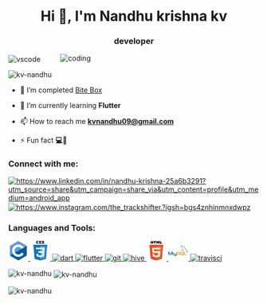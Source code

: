 <h1 align="center">Hi 👋, I'm Nandhu krishna kv</h1>
<h3 align="center">developer</h3>
<img align="right" alt="coding"width="400" src"https://user-images.githubusercontent.com/73097560/115834477-dbab4500-a447-11eb-908a-139a6edaec5c.gif">
<img align="center" alt="vscode" width="auto" src="https://img.shields.io/badge/VSCode-0078D4?style=for-the-badge&logo=visual%20studio%20code&logoColor=white" />
<p align="left"> <img src="https://komarev.com/ghpvc/?username=kv-nandhu&label=Profile%20views&color=0e75b6&style=flat" alt="kv-nandhu" /> </p>

- 🔭 I’m completed [Bite Box](https://play.google.com/store/apps/details?id=com.application.bitebox)

- 🌱 I’m currently learning **Flutter**

- 📫 How to reach me **kvnandhu09@gmail.com**

- ⚡ Fun fact **💻💪**

<h3 align="left">Connect with me:</h3>
<p align="left">
<a href="https://linkedin.com/in/https://www.linkedin.com/in/nandhu-krishna-25a6b3291?utm_source=share&utm_campaign=share_via&utm_content=profile&utm_medium=android_app" target="blank"><img align="center" src="https://raw.githubusercontent.com/rahuldkjain/github-profile-readme-generator/master/src/images/icons/Social/linked-in-alt.svg" alt="https://www.linkedin.com/in/nandhu-krishna-25a6b3291?utm_source=share&utm_campaign=share_via&utm_content=profile&utm_medium=android_app" height="30" width="40" /></a>
<a href="https://instagram.com/https://www.instagram.com/the_trackshifter.?igsh=bgs4znhinmnxdwpz" target="blank"><img align="center" src="https://raw.githubusercontent.com/rahuldkjain/github-profile-readme-generator/master/src/images/icons/Social/instagram.svg" alt="https://www.instagram.com/the_trackshifter.?igsh=bgs4znhinmnxdwpz" height="30" width="40" /></a>
</p>

<h3 align="left">Languages and Tools:</h3>
<p align="left"> <a href="https://www.cprogramming.com/" target="_blank" rel="noreferrer"> <img src="https://raw.githubusercontent.com/devicons/devicon/master/icons/c/c-original.svg" alt="c" width="40" height="40"/> </a> <a href="https://www.w3schools.com/css/" target="_blank" rel="noreferrer"> <img src="https://raw.githubusercontent.com/devicons/devicon/master/icons/css3/css3-original-wordmark.svg" alt="css3" width="40" height="40"/> </a> <a href="https://dart.dev" target="_blank" rel="noreferrer"> <img src="https://www.vectorlogo.zone/logos/dartlang/dartlang-icon.svg" alt="dart" width="40" height="40"/> </a> <a href="https://flutter.dev" target="_blank" rel="noreferrer"> <img src="https://www.vectorlogo.zone/logos/flutterio/flutterio-icon.svg" alt="flutter" width="40" height="40"/> </a> <a href="https://git-scm.com/" target="_blank" rel="noreferrer"> <img src="https://www.vectorlogo.zone/logos/git-scm/git-scm-icon.svg" alt="git" width="40" height="40"/> </a> <a href="https://hive.apache.org/" target="_blank" rel="noreferrer"> <img src="https://www.vectorlogo.zone/logos/apache_hive/apache_hive-icon.svg" alt="hive" width="40" height="40"/> </a> <a href="https://www.w3.org/html/" target="_blank" rel="noreferrer"> <img src="https://raw.githubusercontent.com/devicons/devicon/master/icons/html5/html5-original-wordmark.svg" alt="html5" width="40" height="40"/> </a> <a href="https://www.mysql.com/" target="_blank" rel="noreferrer"> <img src="https://raw.githubusercontent.com/devicons/devicon/master/icons/mysql/mysql-original-wordmark.svg" alt="mysql" width="40" height="40"/> </a> <a href="https://travis-ci.org" target="_blank" rel="noreferrer"> <img src="https://www.vectorlogo.zone/logos/travis-ci/travis-ci-icon.svg" alt="travisci" width="40" height="40"/> </a> </p>

<p><img align="left" src="https://github-readme-stats.vercel.app/api/top-langs?username=kv-nandhu&show_icons=true&locale=en&layout=compact" alt="kv-nandhu" /></p>

<p>&nbsp;<img align="center" src="https://github-readme-stats.vercel.app/api?username=kv-nandhu&show_icons=true&locale=en" alt="kv-nandhu" /></p>

<p><img align="center" src="https://github-readme-streak-stats.herokuapp.com/?user=kv-nandhu&" alt="kv-nandhu" /></p>
